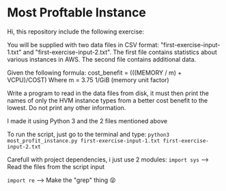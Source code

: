 # Most Proftable Instance

Hi, this repository include the following exercise:

You will be supplied with two data files in CSV format: "first-exercise-input-1.txt" 
and "first-exercise-input-2.txt". The first file contains statistics about various 
instances in AWS. The second file contains additional data.

Given the following formula:
 cost_benefit = (((MEMORY / m) + VCPU)/COST)
 Where m = 3.75 1/GiB (memory unit factor)

Write a program to read in the data files from disk, it must then print the names
of only the HVM instance types from a better cost benefit to the lowest. 
Do not print any other information.

I made it using Python 3 and the 2 files mentioned above

To run the script, just go to the terminal and type:
`python3 most_profit_instance.py first-exercise-input-1.txt first-exercise-input-2.txt`

Carefull with project dependencies, i just use 2 modules:
`import sys` --> Read the files from the script input

`import re` --> Make the "grep" thing 😝